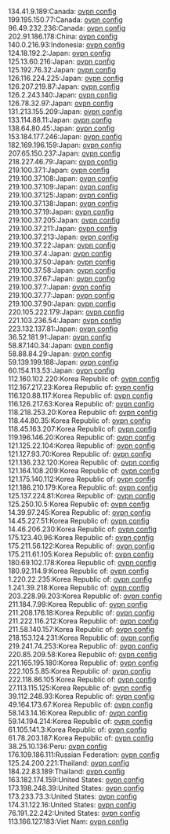 134.41.9.189:Canada: [ovpn config](vpn/134_41_9_189.ovpn)  
199.195.150.77:Canada: [ovpn config](vpn/199_195_150_77.ovpn)  
96.49.232.236:Canada: [ovpn config](vpn/96_49_232_236.ovpn)  
202.91.186.178:China: [ovpn config](vpn/202_91_186_178.ovpn)  
140.0.216.93:Indonesia: [ovpn config](vpn/140_0_216_93.ovpn)  
124.18.192.2:Japan: [ovpn config](vpn/124_18_192_2.ovpn)  
125.13.60.216:Japan: [ovpn config](vpn/125_13_60_216.ovpn)  
125.192.76.32:Japan: [ovpn config](vpn/125_192_76_32.ovpn)  
126.116.224.225:Japan: [ovpn config](vpn/126_116_224_225.ovpn)  
126.207.219.87:Japan: [ovpn config](vpn/126_207_219_87.ovpn)  
126.2.243.140:Japan: [ovpn config](vpn/126_2_243_140.ovpn)  
126.78.32.97:Japan: [ovpn config](vpn/126_78_32_97.ovpn)  
131.213.155.209:Japan: [ovpn config](vpn/131_213_155_209.ovpn)  
133.114.88.11:Japan: [ovpn config](vpn/133_114_88_11.ovpn)  
138.64.80.45:Japan: [ovpn config](vpn/138_64_80_45.ovpn)  
153.184.177.246:Japan: [ovpn config](vpn/153_184_177_246.ovpn)  
182.169.196.159:Japan: [ovpn config](vpn/182_169_196_159.ovpn)  
207.65.150.237:Japan: [ovpn config](vpn/207_65_150_237.ovpn)  
218.227.46.79:Japan: [ovpn config](vpn/218_227_46_79.ovpn)  
219.100.37.1:Japan: [ovpn config](vpn/219_100_37_1.ovpn)  
219.100.37.108:Japan: [ovpn config](vpn/219_100_37_108.ovpn)  
219.100.37.109:Japan: [ovpn config](vpn/219_100_37_109.ovpn)  
219.100.37.125:Japan: [ovpn config](vpn/219_100_37_125.ovpn)  
219.100.37.138:Japan: [ovpn config](vpn/219_100_37_138.ovpn)  
219.100.37.19:Japan: [ovpn config](vpn/219_100_37_19.ovpn)  
219.100.37.205:Japan: [ovpn config](vpn/219_100_37_205.ovpn)  
219.100.37.211:Japan: [ovpn config](vpn/219_100_37_211.ovpn)  
219.100.37.213:Japan: [ovpn config](vpn/219_100_37_213.ovpn)  
219.100.37.22:Japan: [ovpn config](vpn/219_100_37_22.ovpn)  
219.100.37.4:Japan: [ovpn config](vpn/219_100_37_4.ovpn)  
219.100.37.50:Japan: [ovpn config](vpn/219_100_37_50.ovpn)  
219.100.37.58:Japan: [ovpn config](vpn/219_100_37_58.ovpn)  
219.100.37.67:Japan: [ovpn config](vpn/219_100_37_67.ovpn)  
219.100.37.7:Japan: [ovpn config](vpn/219_100_37_7.ovpn)  
219.100.37.77:Japan: [ovpn config](vpn/219_100_37_77.ovpn)  
219.100.37.90:Japan: [ovpn config](vpn/219_100_37_90.ovpn)  
220.105.222.179:Japan: [ovpn config](vpn/220_105_222_179.ovpn)  
221.103.236.54:Japan: [ovpn config](vpn/221_103_236_54.ovpn)  
223.132.137.81:Japan: [ovpn config](vpn/223_132_137_81.ovpn)  
36.52.181.91:Japan: [ovpn config](vpn/36_52_181_91.ovpn)  
58.87.140.34:Japan: [ovpn config](vpn/58_87_140_34.ovpn)  
58.88.84.29:Japan: [ovpn config](vpn/58_88_84_29.ovpn)  
59.139.199.188:Japan: [ovpn config](vpn/59_139_199_188.ovpn)  
60.154.113.53:Japan: [ovpn config](vpn/60_154_113_53.ovpn)  
112.160.102.220:Korea Republic of: [ovpn config](vpn/112_160_102_220.ovpn)  
112.167.217.23:Korea Republic of: [ovpn config](vpn/112_167_217_23.ovpn)  
116.120.88.117:Korea Republic of: [ovpn config](vpn/116_120_88_117.ovpn)  
116.126.217.63:Korea Republic of: [ovpn config](vpn/116_126_217_63.ovpn)  
118.218.253.20:Korea Republic of: [ovpn config](vpn/118_218_253_20.ovpn)  
118.44.80.35:Korea Republic of: [ovpn config](vpn/118_44_80_35.ovpn)  
118.45.163.207:Korea Republic of: [ovpn config](vpn/118_45_163_207.ovpn)  
119.196.146.20:Korea Republic of: [ovpn config](vpn/119_196_146_20.ovpn)  
121.125.22.104:Korea Republic of: [ovpn config](vpn/121_125_22_104.ovpn)  
121.127.93.70:Korea Republic of: [ovpn config](vpn/121_127_93_70.ovpn)  
121.136.232.120:Korea Republic of: [ovpn config](vpn/121_136_232_120.ovpn)  
121.164.108.209:Korea Republic of: [ovpn config](vpn/121_164_108_209.ovpn)  
121.175.140.112:Korea Republic of: [ovpn config](vpn/121_175_140_112.ovpn)  
121.186.210.179:Korea Republic of: [ovpn config](vpn/121_186_210_179.ovpn)  
125.137.224.81:Korea Republic of: [ovpn config](vpn/125_137_224_81.ovpn)  
125.250.10.5:Korea Republic of: [ovpn config](vpn/125_250_10_5.ovpn)  
14.39.97.245:Korea Republic of: [ovpn config](vpn/14_39_97_245.ovpn)  
14.45.227.51:Korea Republic of: [ovpn config](vpn/14_45_227_51.ovpn)  
14.46.206.230:Korea Republic of: [ovpn config](vpn/14_46_206_230.ovpn)  
175.123.40.96:Korea Republic of: [ovpn config](vpn/175_123_40_96.ovpn)  
175.211.56.122:Korea Republic of: [ovpn config](vpn/175_211_56_122.ovpn)  
175.211.61.105:Korea Republic of: [ovpn config](vpn/175_211_61_105.ovpn)  
180.69.102.178:Korea Republic of: [ovpn config](vpn/180_69_102_178.ovpn)  
180.92.114.9:Korea Republic of: [ovpn config](vpn/180_92_114_9.ovpn)  
1.220.22.235:Korea Republic of: [ovpn config](vpn/1_220_22_235.ovpn)  
1.241.39.218:Korea Republic of: [ovpn config](vpn/1_241_39_218.ovpn)  
203.228.99.203:Korea Republic of: [ovpn config](vpn/203_228_99_203.ovpn)  
211.184.7.99:Korea Republic of: [ovpn config](vpn/211_184_7_99.ovpn)  
211.208.176.18:Korea Republic of: [ovpn config](vpn/211_208_176_18.ovpn)  
211.222.116.212:Korea Republic of: [ovpn config](vpn/211_222_116_212.ovpn)  
211.58.140.157:Korea Republic of: [ovpn config](vpn/211_58_140_157.ovpn)  
218.153.124.231:Korea Republic of: [ovpn config](vpn/218_153_124_231.ovpn)  
219.241.74.253:Korea Republic of: [ovpn config](vpn/219_241_74_253.ovpn)  
220.85.209.58:Korea Republic of: [ovpn config](vpn/220_85_209_58.ovpn)  
221.165.195.180:Korea Republic of: [ovpn config](vpn/221_165_195_180.ovpn)  
222.105.5.85:Korea Republic of: [ovpn config](vpn/222_105_5_85.ovpn)  
222.118.86.105:Korea Republic of: [ovpn config](vpn/222_118_86_105.ovpn)  
27.113.115.125:Korea Republic of: [ovpn config](vpn/27_113_115_125.ovpn)  
39.112.248.93:Korea Republic of: [ovpn config](vpn/39_112_248_93.ovpn)  
49.164.173.67:Korea Republic of: [ovpn config](vpn/49_164_173_67.ovpn)  
58.143.14.16:Korea Republic of: [ovpn config](vpn/58_143_14_16.ovpn)  
59.14.194.214:Korea Republic of: [ovpn config](vpn/59_14_194_214.ovpn)  
61.105.141.3:Korea Republic of: [ovpn config](vpn/61_105_141_3.ovpn)  
61.78.203.187:Korea Republic of: [ovpn config](vpn/61_78_203_187.ovpn)  
38.25.10.136:Peru: [ovpn config](vpn/38_25_10_136.ovpn)  
176.109.186.111:Russian Federation: [ovpn config](vpn/176_109_186_111.ovpn)  
125.24.200.221:Thailand: [ovpn config](vpn/125_24_200_221.ovpn)  
184.22.83.189:Thailand: [ovpn config](vpn/184_22_83_189.ovpn)  
163.182.174.159:United States: [ovpn config](vpn/163_182_174_159.ovpn)  
173.198.248.39:United States: [ovpn config](vpn/173_198_248_39.ovpn)  
173.233.73.3:United States: [ovpn config](vpn/173_233_73_3.ovpn)  
174.31.122.16:United States: [ovpn config](vpn/174_31_122_16.ovpn)  
76.191.22.242:United States: [ovpn config](vpn/76_191_22_242.ovpn)  
113.166.127.183:Viet Nam: [ovpn config](vpn/113_166_127_183.ovpn)  
